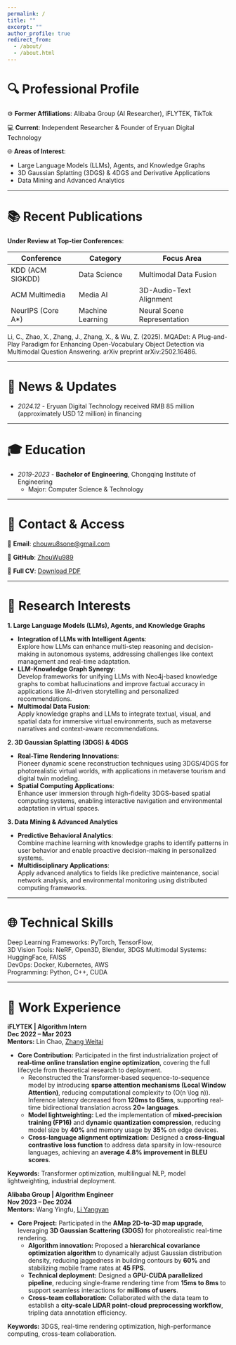 ```yaml
---
permalink: /
title: ""
excerpt: ""
author_profile: true
redirect_from: 
  - /about/
  - /about.html
---
```


# 🔍 Professional Profile  
⚙️ **Former Affiliations**: Alibaba Group (AI Researcher), iFLYTEK, TikTok

💻 **Current**: Independent Researcher & Founder of Eryuan Digital Technology

🌐 **Areas of Interest**:  
- Large Language Models (LLMs), Agents, and Knowledge Graphs
- 3D Gaussian Splatting (3DGS) & 4DGS and Derivative Applications
- Data Mining and Advanced Analytics

---


# 📚 Recent Publications  
**Under Review at Top-tier Conferences**:  

| Conference        | Category         | Focus Area                  |
| ----------------- | ---------------- | --------------------------- |
| KDD (ACM SIGKDD)  | Data Science     | Multimodal Data Fusion      |
| ACM Multimedia    | Media AI         | 3D-Audio-Text Alignment     |
| NeurIPS (Core A*) | Machine Learning | Neural Scene Representation |

Li, C., Zhao, X., Zhang, J., Zhang, X., & Wu, Z. (2025). MQADet: A Plug-and-Play Paradigm for Enhancing Open-Vocabulary Object Detection via Multimodal Question Answering. arXiv preprint arXiv:2502.16486.

---


# 🚀 News & Updates  
- *2024.12* - Eryuan Digital Technology received RMB 85 million (approximately USD 12 million) in financing

---


# 🎓 Education  
- *2019-2023* - **Bachelor of Engineering**, Chongqing Institute of Engineering   
  - Major: Computer Science & Technology  

---


# 🔗 Contact & Access  
📧 **Email**: chouwu8sone@gmail.com  

🔗 **GitHub**: [ZhouWu989](https://github.com/ZhouWu989)

📄 **Full CV**: [Download PDF](../assets/ZhouWu-CV.pdf)   

---


# 🔬 **Research Interests**  
**1. Large Language Models (LLMs), Agents, and Knowledge Graphs**  
- **Integration of LLMs with Intelligent Agents**:  
  Explore how LLMs can enhance multi-step reasoning and decision-making in autonomous systems, addressing challenges like context management and real-time adaptation.  
- **LLM-Knowledge Graph Synergy**:  
  Develop frameworks for unifying LLMs with Neo4j-based knowledge graphs to combat hallucinations and improve factual accuracy in applications like AI-driven storytelling and personalized recommendations.  
- **Multimodal Data Fusion**:  
  Apply knowledge graphs and LLMs to integrate textual, visual, and spatial data for immersive virtual environments, such as metaverse narratives and context-aware recommendations.  

**2. 3D Gaussian Splatting (3DGS) & 4DGS**  
- **Real-Time Rendering Innovations**:  
  Pioneer dynamic scene reconstruction techniques using 3DGS/4DGS for photorealistic virtual worlds, with applications in metaverse tourism and digital twin modeling.  
- **Spatial Computing Applications**:  
  Enhance user immersion through high-fidelity 3DGS-based spatial computing systems, enabling interactive navigation and environmental adaptation in virtual spaces.  

**3. Data Mining & Advanced Analytics**  
- **Predictive Behavioral Analytics**:  
  Combine machine learning with knowledge graphs to identify patterns in user behavior and enable proactive decision-making in personalized systems.  
- **Multidisciplinary Applications**:  
  Apply advanced analytics to fields like predictive maintenance, social network analysis, and environmental monitoring using distributed computing frameworks.  

---


# 🌐 Technical Skills  
Deep Learning Frameworks: PyTorch, TensorFlow,  
3D Vision Tools: NeRF, Open3D, Blender, 3DGS
Multimodal Systems: HuggingFace, FAISS  
DevOps: Docker, Kubernetes, AWS  
Programming: Python, C++, CUDA  

---


# 📌 Work Experience 
**iFLYTEK | Algorithm Intern**  
**Dec 2022 – Mar 2023**  
**Mentors:** Lin Chao, [Zhang Weitai](https://scholar.google.com/citations?hl=zh-CN&user=5RwISo0AAAAJ)  
- **Core Contribution:** Participated in the first industrialization project of **real-time online translation engine optimization**, covering the full lifecycle from theoretical research to deployment.  
  - Reconstructed the Transformer-based sequence-to-sequence model by introducing **sparse attention mechanisms (Local Window Attention)**, reducing computational complexity to \(O(n \log n)\). Inference latency decreased from **120ms to 65ms**, supporting real-time bidirectional translation across **20+ languages**.  
  - **Model lightweighting:** Led the implementation of **mixed-precision training (FP16)** and **dynamic quantization compression**, reducing model size by **40%** and memory usage by **35%** on edge devices.  
  - **Cross-language alignment optimization:** Designed a **cross-lingual contrastive loss function** to address data sparsity in low-resource languages, achieving an **average 4.8% improvement in BLEU scores**.  

**Keywords:** Transformer optimization, multilingual NLP, model lightweighting, industrial deployment.  


**Alibaba Group | Algorithm Engineer**  
**Nov 2023 – Dec 2024**  
**Mentors:** Wang Yingfu, [Li Yangyan](https://yangyan.li/)  
- **Core Project:** Participated in the **AMap 2D-to-3D map upgrade**, leveraging **3D Gaussian Scattering (3DGS)** for photorealistic real-time rendering.  
  - **Algorithm innovation:** Proposed a **hierarchical covariance optimization algorithm** to dynamically adjust Gaussian distribution density, reducing jaggedness in building contours by **60%** and stabilizing mobile frame rates at **45 FPS**.  
  - **Technical deployment:** Designed a **GPU-CUDA parallelized pipeline**, reducing single-frame rendering time from **15ms to 8ms** to support seamless interactions for **millions of users**.  
  - **Cross-team collaboration:** Collaborated with the data team to establish a **city-scale LiDAR point-cloud preprocessing workflow**, tripling data annotation efficiency.  

**Keywords:** 3DGS, real-time rendering optimization, high-performance computing, cross-team collaboration.  
